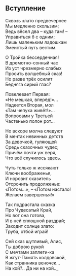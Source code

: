 ## Вступление

Сквозь злато предвечернее  
Мы медленно скользим;  
Ведь вёсел два – куда там! –  
Управиться б с одним;  
Лишь маленьким ладошкам  
Змеистый путь вестим.

О Тройка бессердечная!  
В дремотно-сонный час  
Из уст чрезмерно слабых  
Просить волшебный сказ!  
Но разве трёх осилит  
Бедняга сирый глас?

Повелевает Первая:  
«Не мешкая, вперёд!»...  
Надеется Вторая, мол  
«Там чепуха живёт!»...  
Вопросами у Третьей  
Частенько полон рот...

Но вскоре молча следуют  
В мечтах невинных детств  
За девочкой, гуляющей  
Средь сказочных чудес;  
Причём почти уж веря,  
Что всё случилось здесь.

Чуть только ж иссякают  
Ключи воображенья,  
И норовит сказитель  
Отсрочить продолженье:  
«Потом...», – «Потом настало!  
Желаем завершенья!»

Так подрастала сказка  
Про Чудесатый Край,  
Но вот она готова,  
И в ней сплошной раздрай;  
Заходит солнце злато:  
Труба, отбой играй!

Сей сказ шутливый, Алис,  
Ты доброю рукой  
С мечтами заплети-ка  
В жгут-Память колдовской,  
Как странника веночек...  
На кой?.. Да ни на кой.._